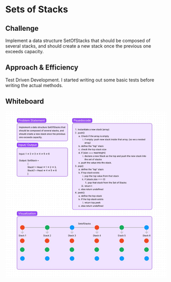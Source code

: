 # Sets of Stacks

## Challenge

Implement a data structure SetOfStacks that should be composed of several stacks, and should create a new stack once the previous one exceeds capacity.  

## Approach & Efficiency

Test Driven Development. I started writing out some basic tests before writing the actual methods.

## Whiteboard

![whiteboard](img/setofstacks.jpg)

<!-- ## API -->

<!-- Description of each method publicly available to your Stack and Queue-->
